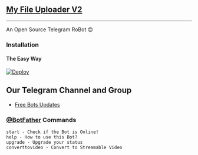 ## [My File Uploader V2](https://telegram.dog/url_uploader_v2_bot)
---

An Open Source Telegram RoBot  😍

### Installation

#### The Easy Way

[![Deploy](https://www.herokucdn.com/deploy/button.svg)](https://www.heroku.com/deploy?template=https://github.com/freecontent/Convert-2-Video/tree/master)

## Our Telegram Channel and Group

* [Free Bots Updates](https://telegram.dog/TG_FreeBots_Support)


### [@BotFather](https://telegram.dog/BotFather) Commands
```
start - Check if the Bot is Online!
help - How to use this Bot?
upgrade - Upgrade your status
converttovideo - Convert to Streamable Video
```

